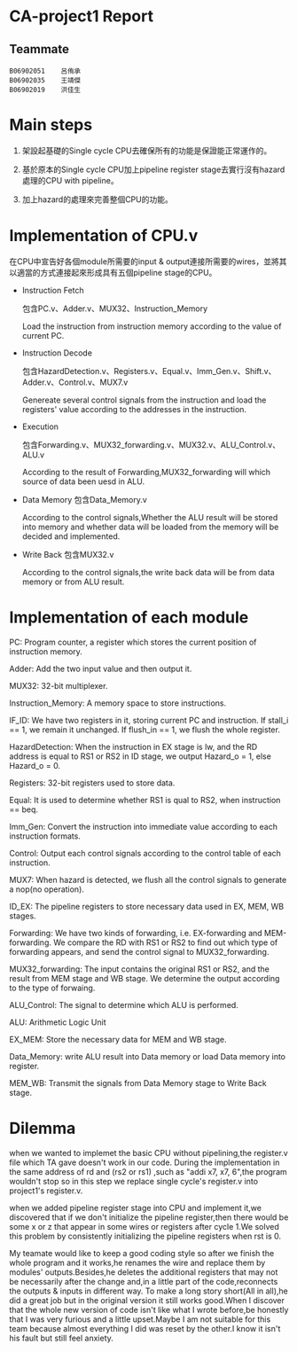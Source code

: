 # CA-project1     Report
## Teammate
	B06902051    呂侑承
    B06902035    王靖傑
    B06902019    洪佳生
# Main steps
1. 架設起基礎的Single cycle CPU去確保所有的功能是保證能正常運作的。

2. 基於原本的Single cycle CPU加上pipeline register stage去實行沒有hazard處理的CPU with pipeline。

3. 加上hazard的處理來完善整個CPU的功能。

# Implementation of CPU.v
在CPU中宣告好各個module所需要的input & output連接所需要的wires，並將其以適當的方式連接起來形成具有五個pipeline stage的CPU。

*    Instruction Fetch

        包含PC.v、Adder.v、MUX32、Instruction_Memory
            
        Load the instruction from instruction memory according to the value of current PC.

*    Instruction Decode
    
        包含HazardDetection.v、Registers.v、Equal.v、Imm_Gen.v、Shift.v、Adder.v、Control.v、MUX7.v
        
        Genereate several control signals from the instruction and load the registers' value according to the addresses in the instruction. 

*    Execution
        
        包含Forwarding.v、MUX32_forwarding.v、MUX32.v、ALU_Control.v、ALU.v
        
        According to the result of Forwarding,MUX32_forwarding will which source of data been uesd in ALU.

*    Data Memory
        包含Data_Memory.v
        
        According to the control signals,Whether the ALU result will be stored into memory and whether data will be loaded from the memory will be decided and implemented.

*    Write Back
        包含MUX32.v
        
        According to the control signals,the write back data will be from data memory or from ALU result.

# Implementation of each module
PC: Program counter, a register which stores the current position of instruction memory.

Adder: Add the two input value and then output it.

MUX32: 32-bit multiplexer.

Instruction_Memory: A memory space to store instructions.

IF_ID: We have two registers in it, storing current PC and instruction. If stall_i == 1, we remain it unchanged. If flush_in == 1, we flush the whole register.

HazardDetection: When the instruction in EX stage is lw, and the RD address is equal to RS1 or RS2 in ID stage, we output Hazard_o = 1, else Hazard_o = 0.

Registers: 32-bit registers used to store data.

Equal: It is used to determine whether RS1 is qual to RS2, when instruction == beq.

Imm_Gen: Convert the instruction into immediate value according to each instruction formats. 

Control: Output each control signals according to the control table of each instruction.

MUX7: When hazard is detected, we flush all the control signals to generate a nop(no operation).

ID_EX: The pipeline registers to store necessary data used in EX, MEM, WB stages.

Forwarding: We have two kinds of forwarding, i.e. EX-forwarding and MEM-forwarding. We compare the RD with RS1 or RS2 to find out which type of forwarding appears, and send the control signal to MUX32_forwarding.

MUX32_forwarding: The input contains the original RS1 or RS2, and the result from MEM stage and WB stage. We determine the output according to the type of forwaing.

ALU_Control: The signal to determine which ALU is performed.

ALU: Arithmetic Logic Unit

EX_MEM: Store the necessary data for MEM and WB stage.

Data_Memory: write ALU result into Data memory or load Data memory into register.

MEM_WB: Transmit the signals from Data Memory stage to Write Back stage.

# Dilemma
when we wanted to implemet the basic CPU without pipelining,the register.v file which TA gave doesn't work in our code.
During the implementation in the same address of rd and (rs2 or rs1) ,such as "addi x7, x7, 6",the program wouldn't stop so in this step we replace single cycle's register.v into project1's register.v.

when we added pipeline register stage into CPU and implement it,we discovered that if we don't initialize the pipeline register,then there would be some x or z that appear in some wires or registers after cycle 1.We solved this problem by consistently initializing the pipeline registers when rst is 0.

My teamate would like to keep a good coding style so after we finish the whole program and it works,he renames the wire and replace them by modules' outputs.Besides,he deletes the additional registers that may not be necessarily after the change and,in a little part of the code,reconnects the outputs & inputs in different way. To make a long story short(All in all),he did a great job but in the original version it still works good.When I discover that the whole new version of code isn't like what I wrote before,be honestly that I was very furious and a little upset.Maybe I am not suitable for this team because almost everything I did was reset by the other.I know it isn't his fault but still feel anxiety.
